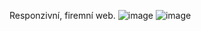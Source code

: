 Responzivní, firemní web.
![image](https://github.com/user-attachments/assets/08ffd27f-0200-45c2-9c9e-0d7a494f2adc)
![image](https://github.com/user-attachments/assets/f5334b6a-d68e-454d-80ab-6f06ec64c129)


